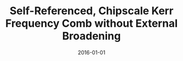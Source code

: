 ---
title: "Self-Referenced, Chipscale Kerr Frequency Comb without External Broadening"
collection: publications
category: conferences
permalink: /publication/2016-01-01-Self-Referenced-Chipscale-Kerr-Frequency-Comb-without-External-Broadening
date: 2016-01-01
venue: 'In the proceedings of <i>Conference on Lasers and Electro-Optics</i>'
paperurl: 'http://dx.doi.org/10.1364/CLEO\_AT.2016.AM2J.7'
citation: ' Victor Brasch,  Erwan Lucas,  John Jost,  Michael Geiselmann,  Tobias Kippenberg, <strong> Self-Referenced, Chipscale Kerr Frequency Comb without External Broadening.</strong>  In the proceedings of <i>Conference on Lasers and Electro-Optics</i>, 2016.'
---